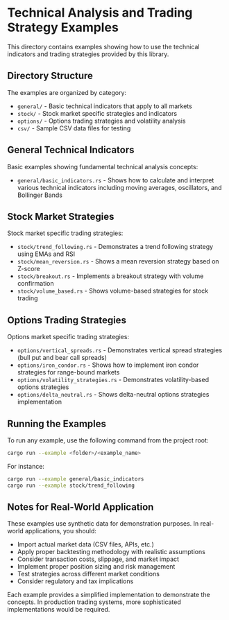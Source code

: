 # Technical Analysis and Trading Strategy Examples

This directory contains examples showing how to use the technical indicators and trading strategies provided by this library.

## Directory Structure

The examples are organized by category:

- `general/` - Basic technical indicators that apply to all markets
- `stock/` - Stock market specific strategies and indicators
- `options/` - Options trading strategies and volatility analysis
- `csv/` - Sample CSV data files for testing

## General Technical Indicators

Basic examples showing fundamental technical analysis concepts:

- `general/basic_indicators.rs` - Shows how to calculate and interpret various technical indicators including moving averages, oscillators, and Bollinger Bands

## Stock Market Strategies

Stock market specific trading strategies:

- `stock/trend_following.rs` - Demonstrates a trend following strategy using EMAs and RSI
- `stock/mean_reversion.rs` - Shows a mean reversion strategy based on Z-score
- `stock/breakout.rs` - Implements a breakout strategy with volume confirmation
- `stock/volume_based.rs` - Shows volume-based strategies for stock trading

## Options Trading Strategies

Options market specific trading strategies:

- `options/vertical_spreads.rs` - Demonstrates vertical spread strategies (bull put and bear call spreads)
- `options/iron_condor.rs` - Shows how to implement iron condor strategies for range-bound markets
- `options/volatility_strategies.rs` - Demonstrates volatility-based options strategies
- `options/delta_neutral.rs` - Shows delta-neutral options strategies implementation

## Running the Examples

To run any example, use the following command from the project root:

```bash
cargo run --example <folder>/<example_name>
```

For instance:

```bash
cargo run --example general/basic_indicators
cargo run --example stock/trend_following
```

## Notes for Real-World Application

These examples use synthetic data for demonstration purposes. In real-world applications, you should:

- Import actual market data (CSV files, APIs, etc.)
- Apply proper backtesting methodology with realistic assumptions
- Consider transaction costs, slippage, and market impact
- Implement proper position sizing and risk management
- Test strategies across different market conditions
- Consider regulatory and tax implications

Each example provides a simplified implementation to demonstrate the concepts. In production trading systems, more sophisticated implementations would be required. 